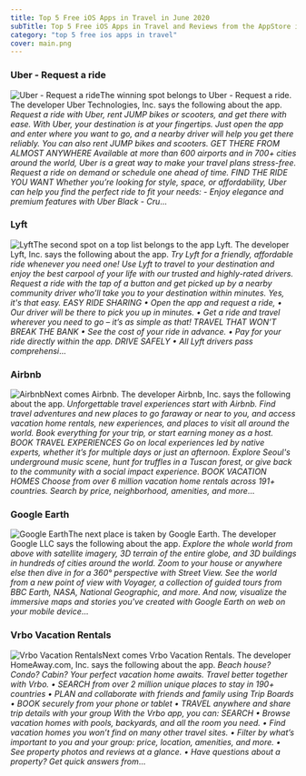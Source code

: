 ```yaml
---
title: Top 5 Free iOS Apps in Travel in June 2020
subTitle: Top 5 Free iOS Apps in Travel and Reviews from the AppStore in June 2020.
category: "top 5 free ios apps in travel"
cover: main.png
---
```


### Uber - Request a ride

![Uber - Request a ride](https://is5-ssl.mzstatic.com/image/thumb/Purple113/v4/6f/a1/c0/6fa1c0ba-c744-e615-7c98-8f69f967ca6d/AppIcon-0-0-1x_U007emarketing-0-0-0-7-0-0-sRGB-0-0-0-GLES2_U002c0-512MB-85-220-0-0.png/100x100bb.png)The winning spot belongs to Uber - Request a ride. The developer Uber Technologies, Inc. says the following about the app. _Request a ride with Uber, rent JUMP bikes or scooters, and get there with ease. With Uber, your destination is at your fingertips. Just open the app and enter where you want to go, and a nearby driver will help you get there reliably. You can also rent JUMP bikes and scooters.  GET THERE FROM ALMOST ANYWHERE Available at more than 600 airports and in 700+ cities around the world, Uber is a great way to make your travel plans stress-free. Request a ride on demand or schedule one ahead of time.  FIND THE RIDE YOU WANT Whether you’re looking for style, space, or affordability, Uber can help you find the perfect ride to fit your needs:  - Enjoy elegance and premium features with Uber Black - Cru_...

### Lyft

![Lyft](https://is5-ssl.mzstatic.com/image/thumb/Purple123/v4/1d/ab/16/1dab16b6-b36d-254f-17a6-b93ddbdb87ef/PassengerAppIcon-0-0-1x_U007emarketing-0-0-0-7-0-0-sRGB-0-0-0-GLES2_U002c0-512MB-85-220-0-0.png/100x100bb.png)The second spot on a top list belongs to the app Lyft. The developer Lyft, Inc. says the following about the app. _Try Lyft for a friendly, affordable ride whenever you need one!  Use Lyft to travel to your destination and enjoy the best carpool of your life with our trusted and highly-rated drivers.   Request a ride with the tap of a button and get picked up by a nearby community driver who’ll take you to your destination within minutes. Yes, it's that easy.  EASY RIDE SHARING • Open the app and request a ride, • Our driver will be there to pick you up in minutes.  • Get a ride and travel wherever you need to go – it’s as simple as that!  TRAVEL THAT WON’T BREAK THE BANK • See the cost of your ride in advance. • Pay for your ride directly within the app.  DRIVE SAFELY • All Lyft drivers pass comprehensi_...

### Airbnb

![Airbnb](https://is4-ssl.mzstatic.com/image/thumb/Purple113/v4/89/a6/a8/89a6a88a-92fa-0a01-736e-8f1c321c87b0/AppIcon-0-0-1x_U007emarketing-0-0-0-7-0-0-sRGB-0-0-0-GLES2_U002c0-512MB-85-220-0-0.png/100x100bb.png)Next comes Airbnb. The developer Airbnb, Inc. says the following about the app. _Unforgettable travel experiences start with Airbnb. Find travel adventures and new places to go faraway or near to you, and access vacation home rentals, new experiences, and places to visit all around the world. Book everything for your trip, or start earning money as a host.  BOOK TRAVEL EXPERIENCES Go on local experiences led by native experts, whether it’s for multiple days or just an afternoon. Explore Seoul's underground music scene, hunt for truffles in a Tuscan forest, or give back to the community with a social impact experience.  BOOK VACATION HOMES Choose from over 6 million vacation home rentals across 191+ countries. Search by price, neighborhood, amenities, and more_...

### Google Earth

![Google Earth](https://is2-ssl.mzstatic.com/image/thumb/Purple113/v4/34/76/3b/34763b11-83e6-ced3-473e-5e4aea045646/logo_earth_color-0-1x_U007emarketing-0-6-0-0-85-220.png/100x100bb.png)The next place is taken by Google Earth. The developer Google LLC says the following about the app. _Explore the whole world from above with satellite imagery, 3D terrain of the entire globe, and 3D buildings in hundreds of cities around the world.  Zoom to your house or anywhere else then dive in for a 360° perspective with Street View. See the world from a new point of view with Voyager, a collection of guided tours from BBC Earth, NASA, National Geographic, and more. And now, visualize the immersive maps and stories you've created with Google Earth on web on your mobile device_...

### Vrbo Vacation Rentals

![Vrbo Vacation Rentals](https://is2-ssl.mzstatic.com/image/thumb/Purple123/v4/ea/7b/51/ea7b51a9-bffc-7f45-a856-be7c64b3618d/AppIconVrbo-0-1x_U007emarketing-0-7-0-85-220.png/100x100bb.png)Next comes Vrbo Vacation Rentals. The developer HomeAway.com, Inc. says the following about the app. _Beach house? Condo? Cabin? Your perfect vacation home awaits. Travel better together with Vrbo.  • SEARCH from over 2 million unique places to stay in 190+ countries • PLAN and collaborate with friends and family using Trip Boards • BOOK securely from your phone or tablet • TRAVEL anywhere and share trip details with your group  With the Vrbo app, you can: SEARCH • Browse vacation homes with pools, backyards, and all the room you need. • Find vacation homes you won’t find on many other travel sites. • Filter by what’s important to you and your group: price, location, amenities, and more. • See property photos and reviews at a glance. • Have questions about a property? Get quick answers from_...

